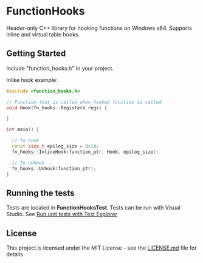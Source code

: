 # FunctionHooks

Header-only C++ library for hooking functions on Windows x64. Supports inline and virtual table hooks.

## Getting Started

Include "function_hooks.h" in your project.

Inlike hook example:

```C++
#include <function_hooks.h>

// Function that is called when hooked function is called
void Hook(fn_hooks::Registers regs) {

}

int main() {

  // To hook
  const size_t epilog_size = 0x1A;
  fn_hooks::InlineHook(function_ptr, Hook, epilog_size);

  // To unhook
  fn_hooks::Unhook(function_ptr);
}
```

## Running the tests

Tests are located in **FunctionHooksTest**.
Tests can be run with Visual Studio. See [Run unit tests with Test Explorer](https://docs.microsoft.com/en-us/visualstudio/test/run-unit-tests-with-test-explorer)

## License

This project is licensed under the MIT License - see the [LICENSE.md](LICENSE.md) file for details
